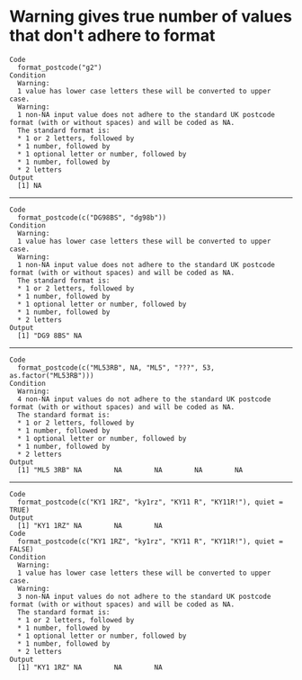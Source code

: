 # Warning gives true number of values that don't adhere to format

    Code
      format_postcode("g2")
    Condition
      Warning:
      1 value has lower case letters these will be converted to upper case.
      Warning:
      1 non-NA input value does not adhere to the standard UK postcode format (with or without spaces) and will be coded as NA.
      The standard format is:
      * 1 or 2 letters, followed by
      * 1 number, followed by
      * 1 optional letter or number, followed by
      * 1 number, followed by
      * 2 letters
    Output
      [1] NA

---

    Code
      format_postcode(c("DG98BS", "dg98b"))
    Condition
      Warning:
      1 value has lower case letters these will be converted to upper case.
      Warning:
      1 non-NA input value does not adhere to the standard UK postcode format (with or without spaces) and will be coded as NA.
      The standard format is:
      * 1 or 2 letters, followed by
      * 1 number, followed by
      * 1 optional letter or number, followed by
      * 1 number, followed by
      * 2 letters
    Output
      [1] "DG9 8BS" NA       

---

    Code
      format_postcode(c("ML53RB", NA, "ML5", "???", 53, as.factor("ML53RB")))
    Condition
      Warning:
      4 non-NA input values do not adhere to the standard UK postcode format (with or without spaces) and will be coded as NA.
      The standard format is:
      * 1 or 2 letters, followed by
      * 1 number, followed by
      * 1 optional letter or number, followed by
      * 1 number, followed by
      * 2 letters
    Output
      [1] "ML5 3RB" NA        NA        NA        NA        NA       

---

    Code
      format_postcode(c("KY1 1RZ", "ky1rz", "KY11 R", "KY11R!"), quiet = TRUE)
    Output
      [1] "KY1 1RZ" NA        NA        NA       
    Code
      format_postcode(c("KY1 1RZ", "ky1rz", "KY11 R", "KY11R!"), quiet = FALSE)
    Condition
      Warning:
      1 value has lower case letters these will be converted to upper case.
      Warning:
      3 non-NA input values do not adhere to the standard UK postcode format (with or without spaces) and will be coded as NA.
      The standard format is:
      * 1 or 2 letters, followed by
      * 1 number, followed by
      * 1 optional letter or number, followed by
      * 1 number, followed by
      * 2 letters
    Output
      [1] "KY1 1RZ" NA        NA        NA       

